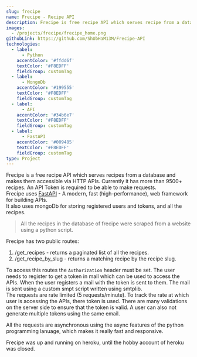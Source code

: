```yaml
---
slug: frecipe
name: Frecipe - Recipe API
description: Frecipe is free recipe API which serves recipe from a database.
images:
  - /projects/frecipe/frecipe_home.png
githubLink: https://github.com/ShUbHaM13M/Frecipe-API
technologies:
  - label:
      - Python
    accentColor: '#ffdd6f'
    textColor: '#F8EDFF'
    fieldGroup: customTag
  - label:
      - MongoDb
    accentColor: '#199555'
    textColor: '#F8EDFF'
    fieldGroup: customTag
  - label:
      - API
    accentColor: '#34b6e7'
    textColor: '#F8EDFF'
    fieldGroup: customTag
  - label:
      - FastAPI
    accentColor: '#009485'
    textColor: '#F8EDFF'
    fieldGroup: customTag
type: Project
---
```


Frecipe is a free recipe API which serves recipes from a database and makes them accessible via HTTP APIs.
Currently it has more than 9500+ recipes. An API Token is required to be able to make requests.  
Frecipe uses [FastAPI](https://fastapi.tiangolo.com) - A modern, fast (high-performance), web framework for building APIs.  
It also uses mongoDb for storing registered users and tokens, and all the recipes.

> All the recipes in the database of frecipe were scraped from a website using a python script.

Frecipe has two public routes:

1. /get_recipes - returns a paginated list of all the recipes.
2. /get_recipe_by_slug - returns a matching recipe by the recipe slug.

To access this routes the `Authorization` header must be set.
The user needs to register to get a token in mail which can be used to access the APIs. When the user registers a mail with the token is sent to them. The mail is sent using a custom smpt script written using smtplib.  
The requests are rate limited (5 requests/minute). To track the rate at which user is accessing the APIs, there token is used.
There are many validations on the server side to ensure that the token is valid. A user can also not generate multiple tokens using the same email.

All the requests are asynchronous using the async features of the python programming lanuage, which makes it really fast and responsive.

Frecipe was up and running on heroku, until the hobby account of heroku was closed.
